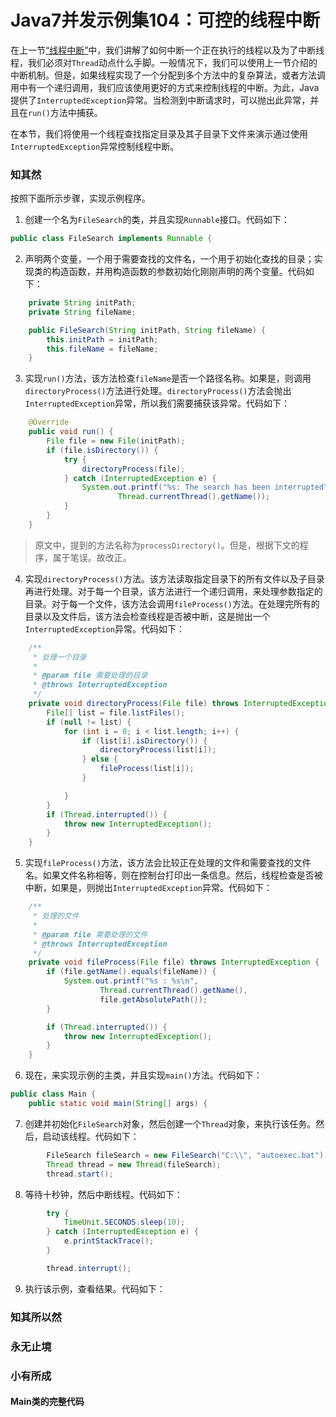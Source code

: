 # Java7并发示例集104：可控的线程中断

在上一节[“线程中断”](./103_Interrupting_a_thread.md)中，我们讲解了如何中断一个正在执行的线程以及为了中断线程，我们必须对`Thread`动点什么手脚。一般情况下，我们可以使用上一节介绍的中断机制。但是，如果线程实现了一个分配到多个方法中的复杂算法，或者方法调用中有一个递归调用，我们应该使用更好的方式来控制线程的中断。为此，Java提供了`InterruptedException`异常。当检测到中断请求时，可以抛出此异常，并且在`run()`方法中捕获。

在本节，我们将使用一个线程查找指定目录及其子目录下文件来演示通过使用`InterruptedException`异常控制线程中断。


### 知其然

按照下面所示步骤，实现示例程序。

1. 创建一个名为`FileSearch`的类，并且实现`Runnable`接口。代码如下：
```Java
public class FileSearch implements Runnable {
```

2. 声明两个变量，一个用于需要查找的文件名，一个用于初始化查找的目录；实现类的构造函数，并用构造函数的参数初始化刚刚声明的两个变量。代码如下：
```Java
    private String initPath;
    private String fileName;

    public FileSearch(String initPath, String fileName) {
        this.initPath = initPath;
        this.fileName = fileName;
    }
```

3. 实现`run()`方法，该方法检查`fileName`是否一个路径名称。如果是，则调用`directoryProcess()`方法进行处理。`directoryProcess()`方法会抛出`InterruptedException`异常，所以我们需要捕获该异常。代码如下：
```Java
    @Override
    public void run() {
        File file = new File(initPath);
        if (file.isDirectory()) {
            try {
                directoryProcess(file);
            } catch (InterruptedException e) {
                System.out.printf("%s: The search has been interrupted",
                        Thread.currentThread().getName());
            }
        }
    }
```
> 原文中，提到的方法名称为`processDirectory()`。但是，根据下文的程序，属于笔误。故改正。

4. 实现`directoryProcess()`方法。该方法读取指定目录下的所有文件以及子目录再进行处理。对于每一个目录，该方法进行一个递归调用，来处理参数指定的目录。对于每一个文件，该方法会调用`fileProcess()`方法。在处理完所有的目录以及文件后，该方法会检查线程是否被中断，这是抛出一个`InterruptedException`异常。代码如下：
```Java
    /**
     * 处理一个目录
     *
     * @param file 需要处理的目录
     * @throws InterruptedException
     */
    private void directoryProcess(File file) throws InterruptedException {
        File[] list = file.listFiles();
        if (null != list) {
            for (int i = 0; i < list.length; i++) {
                if (list[i].isDirectory()) {
                    directoryProcess(list[i]);
                } else {
                    fileProcess(list[i]);
                }

            }
        }
        if (Thread.interrupted()) {
            throw new InterruptedException();
        }
    }
```

5. 实现`fileProcess()`方法，该方法会比较正在处理的文件和需要查找的文件名。如果文件名称相等，则在控制台打印出一条信息。然后，线程检查是否被中断，如果是，则抛出`InterruptedException`异常。代码如下：
```Java
    /**
     * 处理的文件
     *
     * @param file 需要处理的文件
     * @throws InterruptedException
     */
    private void fileProcess(File file) throws InterruptedException {
        if (file.getName().equals(fileName)) {
            System.out.printf("%s : %s\n",
                    Thread.currentThread().getName(),
                    file.getAbsolutePath());
        }

        if (Thread.interrupted()) {
            throw new InterruptedException();
        }
    }
```

6. 现在，来实现示例的主类，并且实现`main()`方法。代码如下：
```Java
public class Main {
    public static void main(String[] args) {
```

7. 创建并初始化`FileSearch`对象，然后创建一个`Thread`对象，来执行该任务。然后，启动该线程。代码如下：
```Java
        FileSearch fileSearch = new FileSearch("C:\\", "autoexec.bat");
        Thread thread = new Thread(fileSearch);
        thread.start();
```

8. 等待十秒钟，然后中断线程。代码如下：
```Java
        try {
            TimeUnit.SECONDS.sleep(10);
        } catch (InterruptedException e) {
            e.printStackTrace();
        }

        thread.interrupt();
```

9. 执行该示例，查看结果。代码如下：


### 知其所以然

### 永无止境

### 小有所成

#### Main类的完整代码
```Java

```
